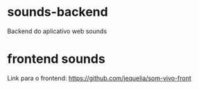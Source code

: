 # sounds-backend

Backend do aplicativo web sounds


# frontend sounds
Link para o frontend: https://github.com/jequelia/som-vivo-front
